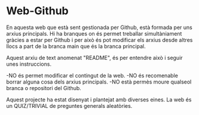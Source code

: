 # Web-Github
En aquesta web que està sent gestionada per Github, està formada per uns arxius principals.
Hi ha branques on és permet treballar simultàniament gràcies a estar per Github i per això és pot
modificar els arxius desde altres llocs a part de la branca main que és la branca principal.

Aquest arxiu de text anomenat "README", és per entendre això i seguir unes instruccions.

-NO és permet modificar el contingut de la web.
-NO és recomenable borrar alguna cosa dels arxius principals.
-NO està permès moure qualseol branca o repositori del Github.

Aquest projecte ha estat disenyat i plantejat amb diverses eines.
La web és un QUIZ/TRIVIAL de preguntes generals aleatòries.
